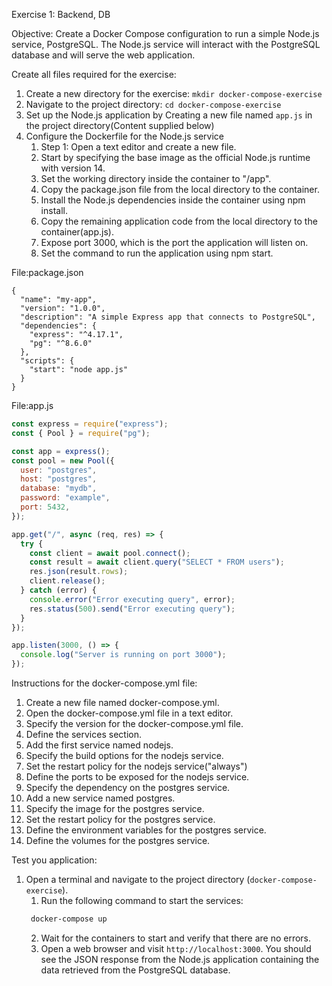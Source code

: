 Exercise 1: Backend, DB

Objective: Create a Docker Compose configuration to run a simple Node.js service, PostgreSQL. The Node.js service will interact with the PostgreSQL database and will serve the web application.

Create all files required for the exercise:

1. Create a new directory for the exercise: `mkdir docker-compose-exercise`
2. Navigate to the project directory: `cd docker-compose-exercise`
3. Set up the Node.js application by Creating a new file named `app.js` in the project directory(Content supplied below)
4. Configure the Dockerfile for the Node.js service
   1. Step 1: Open a text editor and create a new file.
   2. Start by specifying the base image as the official Node.js runtime with version 14.
   3. Set the working directory inside the container to "/app".
   4. Copy the package.json file from the local directory to the container.
   5. Install the Node.js dependencies inside the container using npm install.
   6. Copy the remaining application code from the local directory to the container(app.js).
   7. Expose port 3000, which is the port the application will listen on.
   8. Set the command to run the application using npm start.

File:package.json

```
{
  "name": "my-app",
  "version": "1.0.0",
  "description": "A simple Express app that connects to PostgreSQL",
  "dependencies": {
    "express": "^4.17.1",
    "pg": "^8.6.0"
  },
  "scripts": {
    "start": "node app.js"
  }
}
```

File:app.js

```javascript
const express = require("express");
const { Pool } = require("pg");

const app = express();
const pool = new Pool({
  user: "postgres",
  host: "postgres",
  database: "mydb",
  password: "example",
  port: 5432,
});

app.get("/", async (req, res) => {
  try {
    const client = await pool.connect();
    const result = await client.query("SELECT * FROM users");
    res.json(result.rows);
    client.release();
  } catch (error) {
    console.error("Error executing query", error);
    res.status(500).send("Error executing query");
  }
});

app.listen(3000, () => {
  console.log("Server is running on port 3000");
});
```

Instructions for the docker-compose.yml file:

1. Create a new file named docker-compose.yml.
2. Open the docker-compose.yml file in a text editor.
3. Specify the version for the docker-compose.yml file.
4. Define the services section.
5. Add the first service named nodejs.
6. Specify the build options for the nodejs service.
7. Set the restart policy for the nodejs service("always")
8. Define the ports to be exposed for the nodejs service.
9. Specify the dependency on the postgres service.
10. Add a new service named postgres.
11. Specify the image for the postgres service.
12. Set the restart policy for the postgres service.
13. Define the environment variables for the postgres service.
14. Define the volumes for the postgres service.

Test you application:

1. Open a terminal and navigate to the project directory (`docker-compose-exercise`).
   1. Run the following command to start the services:
   ```bash
    docker-compose up
   ```
   2. Wait for the containers to start and verify that there are no errors.
   3. Open a web browser and visit `http://localhost:3000`. You should see the JSON response from the Node.js application containing the data retrieved from the PostgreSQL database.
